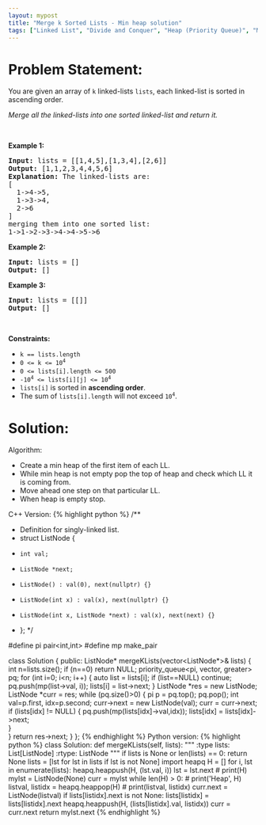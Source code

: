 ```yaml
---
layout: mypost
title: "Merge k Sorted Lists - Min heap solution"
tags: ["Linked List", "Divide and Conquer", "Heap (Priority Queue)", "Merge Sort", "Python", "C", "Hard"]
---
```

# Problem Statement:
<p>You are given an array of <code>k</code> linked-lists <code>lists</code>, each linked-list is sorted in ascending order.</p>

<p><em>Merge all the linked-lists into one sorted linked-list and return it.</em></p>

<p>&nbsp;</p>
<p><strong class="example">Example 1:</strong></p>

<pre>
<strong>Input:</strong> lists = [[1,4,5],[1,3,4],[2,6]]
<strong>Output:</strong> [1,1,2,3,4,4,5,6]
<strong>Explanation:</strong> The linked-lists are:
[
  1-&gt;4-&gt;5,
  1-&gt;3-&gt;4,
  2-&gt;6
]
merging them into one sorted list:
1-&gt;1-&gt;2-&gt;3-&gt;4-&gt;4-&gt;5-&gt;6
</pre>

<p><strong class="example">Example 2:</strong></p>

<pre>
<strong>Input:</strong> lists = []
<strong>Output:</strong> []
</pre>

<p><strong class="example">Example 3:</strong></p>

<pre>
<strong>Input:</strong> lists = [[]]
<strong>Output:</strong> []
</pre>

<p>&nbsp;</p>
<p><strong>Constraints:</strong></p>

<ul>
	<li><code>k == lists.length</code></li>
	<li><code>0 &lt;= k &lt;= 10<sup>4</sup></code></li>
	<li><code>0 &lt;= lists[i].length &lt;= 500</code></li>
	<li><code>-10<sup>4</sup> &lt;= lists[i][j] &lt;= 10<sup>4</sup></code></li>
	<li><code>lists[i]</code> is sorted in <strong>ascending order</strong>.</li>
	<li>The sum of <code>lists[i].length</code> will not exceed <code>10<sup>4</sup></code>.</li>
</ul>

# Solution:
Algorithm:
- Create a min heap of the first item of each LL.
- While min heap is not empty pop the top of heap and check which LL it is coming from.
- Move ahead one step on that particular LL.
- When heap is empty stop.

C++ Version:
 {% highlight python %} 
/**
 * Definition for singly-linked list.
 * struct ListNode {
 *     int val;
 *     ListNode *next;
 *     ListNode() : val(0), next(nullptr) {}
 *     ListNode(int x) : val(x), next(nullptr) {}
 *     ListNode(int x, ListNode *next) : val(x), next(next) {}
 * };
 */

#define pi pair<int,int>
#define mp make_pair

class Solution {
public:
    ListNode* mergeKLists(vector<ListNode*>& lists) 
    {
        int n=lists.size();
        if (n==0) return NULL;
        priority_queue<pi, vector<pi>, greater<pi>> pq;
        for (int i=0; i<n; i++)
        {
            auto list = lists[i];
            if (list==NULL) continue;
            pq.push(mp(list->val, i));
            lists[i] = list->next;
        }
        ListNode *res = new ListNode;
        ListNode *curr = res;
        while (pq.size()>0)
        {
            pi p = pq.top();
            pq.pop();
            int val=p.first, idx=p.second;
            curr->next = new ListNode(val);
            curr = curr->next;
            if (lists[idx] != NULL)
            {
                pq.push(mp(lists[idx]->val,idx));
                lists[idx] = lists[idx]->next;                
            }            
        }
        return res->next;
    }
};
 {% endhighlight %}
Python version:
 {% highlight python %} 
class Solution:
    def mergeKLists(self, lists):
        """
        :type lists: List[ListNode]
        :rtype: ListNode
        """
        if lists is None or len(lists) == 0:
            return None
        lists = [lst for lst in lists if lst is not None]
        import heapq
        H = []
        for i, lst in enumerate(lists):
            heapq.heappush(H, (lst.val, i))
            lst = lst.next
        # print(H)
        mylst = ListNode(None)
        curr = mylst
        while len(H) > 0:
            # print('Heap', H)
            listval, listidx = heapq.heappop(H)
            # print(listval, listidx)
            curr.next = ListNode(listval)
            if lists[listidx].next is not None:
                lists[listidx] = lists[listidx].next
                heapq.heappush(H, (lists[listidx].val, listidx))
            curr = curr.next
        return mylst.next
 {% endhighlight %}